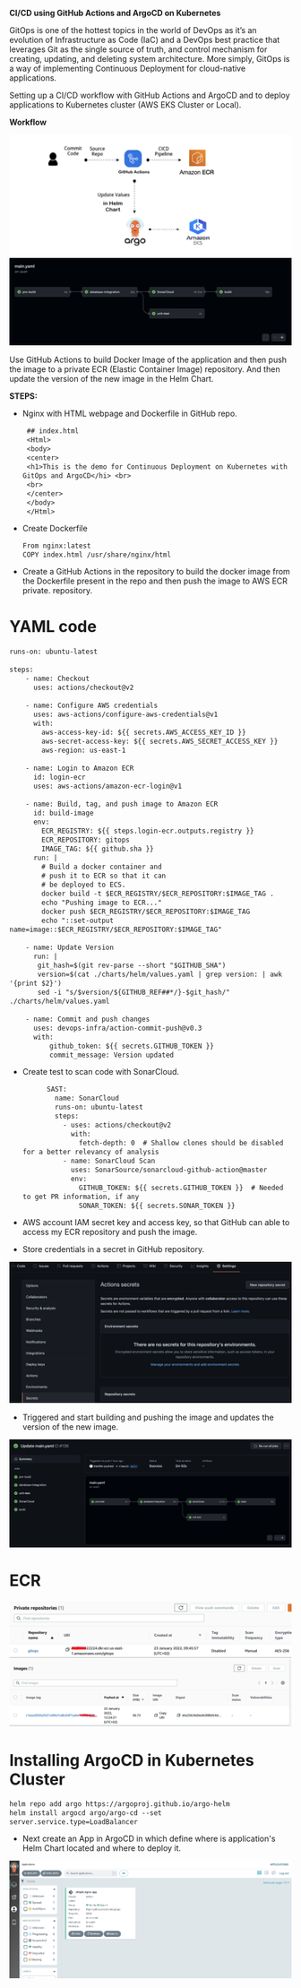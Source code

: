 **CI/CD using GitHub Actions and ArgoCD on Kubernetes**

GitOps is one of the hottest topics in the world of DevOps as it’s an evolution of Infrastructure as Code (IaC) and a DevOps best practice that leverages Git as the single source of truth, and control mechanism for creating, updating, and deleting system architecture. 
More simply, GitOps is a way of implementing Continuous Deployment for cloud-native applications.

Setting up a CI/CD workflow with GitHub Actions and ArgoCD and to deploy applications to Kubernetes cluster (AWS EKS Cluster or Local).

**Workflow**

<img src="images/diagram.png">

<img src="images/workflow.png">

Use GitHub Actions to build Docker Image of the application and then push the image to a private ECR (Elastic Container Image) repository. And then update the version of the new image in the Helm Chart.

**STEPS:**

- Nginx with HTML webpage and Dockerfile in GitHub repo.

       ## index.html
       <Html>
       <body>
       <center>
       <h1>This is the demo for Continuous Deployment on Kubernetes with GitOps and ArgoCD</hi> <br>
       <br>
       </center>
       </body>
       </Html>

- Create Dockerfile

      From nginx:latest
      COPY index.html /usr/share/nginx/html
      
- Create a GitHub Actions in the repository to build the docker image from the Dockerfile present in the repo and then push the image to AWS ECR private. repository.


# YAML code

    runs-on: ubuntu-latest 
 
    steps:
        - name: Checkout
          uses: actions/checkout@v2

        - name: Configure AWS credentials
          uses: aws-actions/configure-aws-credentials@v1
          with:
            aws-access-key-id: ${{ secrets.AWS_ACCESS_KEY_ID }}
            aws-secret-access-key: ${{ secrets.AWS_SECRET_ACCESS_KEY }}
            aws-region: us-east-1

        - name: Login to Amazon ECR
          id: login-ecr
          uses: aws-actions/amazon-ecr-login@v1

        - name: Build, tag, and push image to Amazon ECR
          id: build-image
          env:
            ECR_REGISTRY: ${{ steps.login-ecr.outputs.registry }}
            ECR_REPOSITORY: gitops
            IMAGE_TAG: ${{ github.sha }}
          run: |
            # Build a docker container and
            # push it to ECR so that it can
            # be deployed to ECS.
            docker build -t $ECR_REGISTRY/$ECR_REPOSITORY:$IMAGE_TAG .
            echo "Pushing image to ECR..."
            docker push $ECR_REGISTRY/$ECR_REPOSITORY:$IMAGE_TAG
            echo "::set-output name=image::$ECR_REGISTRY/$ECR_REPOSITORY:$IMAGE_TAG"
        
        - name: Update Version
          run: |
           git_hash=$(git rev-parse --short "$GITHUB_SHA")
           version=$(cat ./charts/helm/values.yaml | grep version: | awk '{print $2}')
           sed -i "s/$version/${GITHUB_REF##*/}-$git_hash/" ./charts/helm/values.yaml
          
        - name: Commit and push changes
          uses: devops-infra/action-commit-push@v0.3
          with:
              github_token: ${{ secrets.GITHUB_TOKEN }}
              commit_message: Version updated


- Create test to scan code with SonarCloud.

            SAST:
              name: SonarCloud
              runs-on: ubuntu-latest
              steps:
                - uses: actions/checkout@v2
                  with:
                    fetch-depth: 0  # Shallow clones should be disabled for a better relevancy of analysis
                - name: SonarCloud Scan
                  uses: SonarSource/sonarcloud-github-action@master
                  env:
                    GITHUB_TOKEN: ${{ secrets.GITHUB_TOKEN }}  # Needed to get PR information, if any
                    SONAR_TOKEN: ${{ secrets.SONAR_TOKEN }}
                    
  
 - AWS account IAM secret key and access key, so that GitHub can able to access my ECR repository and push the image.
 - Store credentials in a secret in GitHub repository.
 
 <img src="images/secret.png">
 
 - Triggered and start building and pushing the image and updates the version of the new image.
 
 <img src="images/build.png">
 
 # ECR 
 
 <img src="images/repo.png">
 
 <img src="images/docker_image.png">
 
 # Installing ArgoCD in Kubernetes Cluster
 
    helm repo add argo https://argoproj.github.io/argo-helm
    helm install argocd argo/argo-cd --set server.service.type=LoadBalancer


- Next create an App in ArgoCD in which define where is application's Helm Chart located and where to deploy it.

<img src="images/argocd.png">
